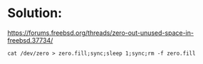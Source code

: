 # Solution:
https://forums.freebsd.org/threads/zero-out-unused-space-in-freebsd.37734/

`cat /dev/zero > zero.fill;sync;sleep 1;sync;rm -f zero.fill`
